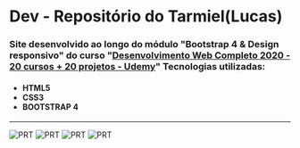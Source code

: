 <h1>Dev - Repositório do Tarmiel(Lucas)</h1>
<h3>Site desenvolvido ao longo do módulo "Bootstrap 4 & Design responsivo" do curso "<a href="https://www.udemy.com/course/web-completo/">Desenvolvimento Web Completo 2020 - 20 cursos + 20 projetos - Udemy</a>"
Tecnologias utilizadas:</h3>

<ul><h4>
  <li>HTML5</li>
  <li>CSS3</li>
  <li>BOOTSTRAP 4</li>
</h4></ul>
<hr>

![PRT](https://github.com/Tarmiel/PJ_web/blob/master/Static/1.sFinans/print/p1.png)
![PRT](https://github.com/Tarmiel/PJ_web/blob/master/Static/1.ssFinans/print/p2.png)
![PRT](https://github.com/Tarmiel/PJ_web/blob/master/Static/1.ssFinans/print/p3.png)
![PRT](https://github.com/Tarmiel/PJ_web/blob/master/Static/1.ssFinans/print/p4.png)
